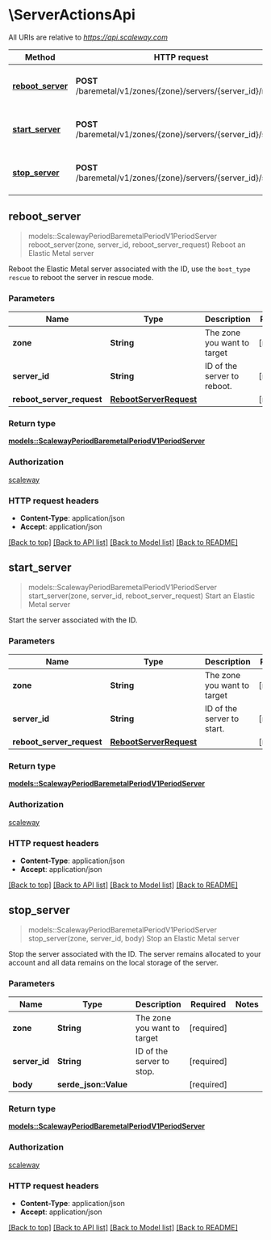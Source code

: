 # \ServerActionsApi

All URIs are relative to *https://api.scaleway.com*

Method | HTTP request | Description
------------- | ------------- | -------------
[**reboot_server**](ServerActionsApi.md#reboot_server) | **POST** /baremetal/v1/zones/{zone}/servers/{server_id}/reboot | Reboot an Elastic Metal server
[**start_server**](ServerActionsApi.md#start_server) | **POST** /baremetal/v1/zones/{zone}/servers/{server_id}/start | Start an Elastic Metal server
[**stop_server**](ServerActionsApi.md#stop_server) | **POST** /baremetal/v1/zones/{zone}/servers/{server_id}/stop | Stop an Elastic Metal server



## reboot_server

> models::ScalewayPeriodBaremetalPeriodV1PeriodServer reboot_server(zone, server_id, reboot_server_request)
Reboot an Elastic Metal server

Reboot the Elastic Metal server associated with the ID, use the `boot_type` `rescue` to reboot the server in rescue mode.

### Parameters


Name | Type | Description  | Required | Notes
------------- | ------------- | ------------- | ------------- | -------------
**zone** | **String** | The zone you want to target | [required] |
**server_id** | **String** | ID of the server to reboot. | [required] |
**reboot_server_request** | [**RebootServerRequest**](RebootServerRequest.md) |  | [required] |

### Return type

[**models::ScalewayPeriodBaremetalPeriodV1PeriodServer**](scaleway.baremetal.v1.Server.md)

### Authorization

[scaleway](../README.md#scaleway)

### HTTP request headers

- **Content-Type**: application/json
- **Accept**: application/json

[[Back to top]](#) [[Back to API list]](../README.md#documentation-for-api-endpoints) [[Back to Model list]](../README.md#documentation-for-models) [[Back to README]](../README.md)


## start_server

> models::ScalewayPeriodBaremetalPeriodV1PeriodServer start_server(zone, server_id, reboot_server_request)
Start an Elastic Metal server

Start the server associated with the ID.

### Parameters


Name | Type | Description  | Required | Notes
------------- | ------------- | ------------- | ------------- | -------------
**zone** | **String** | The zone you want to target | [required] |
**server_id** | **String** | ID of the server to start. | [required] |
**reboot_server_request** | [**RebootServerRequest**](RebootServerRequest.md) |  | [required] |

### Return type

[**models::ScalewayPeriodBaremetalPeriodV1PeriodServer**](scaleway.baremetal.v1.Server.md)

### Authorization

[scaleway](../README.md#scaleway)

### HTTP request headers

- **Content-Type**: application/json
- **Accept**: application/json

[[Back to top]](#) [[Back to API list]](../README.md#documentation-for-api-endpoints) [[Back to Model list]](../README.md#documentation-for-models) [[Back to README]](../README.md)


## stop_server

> models::ScalewayPeriodBaremetalPeriodV1PeriodServer stop_server(zone, server_id, body)
Stop an Elastic Metal server

Stop the server associated with the ID. The server remains allocated to your account and all data remains on the local storage of the server.

### Parameters


Name | Type | Description  | Required | Notes
------------- | ------------- | ------------- | ------------- | -------------
**zone** | **String** | The zone you want to target | [required] |
**server_id** | **String** | ID of the server to stop. | [required] |
**body** | **serde_json::Value** |  | [required] |

### Return type

[**models::ScalewayPeriodBaremetalPeriodV1PeriodServer**](scaleway.baremetal.v1.Server.md)

### Authorization

[scaleway](../README.md#scaleway)

### HTTP request headers

- **Content-Type**: application/json
- **Accept**: application/json

[[Back to top]](#) [[Back to API list]](../README.md#documentation-for-api-endpoints) [[Back to Model list]](../README.md#documentation-for-models) [[Back to README]](../README.md)


